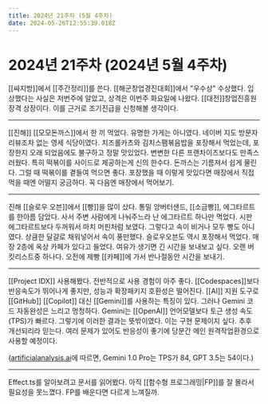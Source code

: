 ```yaml
---
title: 2024년 21주차 (5월 4주차)
date: 2024-05-26T12:55:39.018Z
---
```


# 2024년 21주차 (2024년 5월 4주차)

[[싸지방]]에서 [[주간정리]]를 쓴다. [[해군창업경진대회]]에서 "우수상" 수상했다. 입상했다는 사실은 저번주에 알았고, 상격은 이번주 화요일에 나왔다. [[대전]]창업진흥원장격 상장이다. 이를 근거로 조기진급을 신청해볼 생각이다.

---

[[진해]] [[모모돈까스]]에서 한 끼 먹었다. 유명한 가게는 아니였다. 네이버 지도 방문자 리뷰조차 없는 영세 식당이였다. 치즈롤카츠와 김치스팸볶음밥을 포장해서 먹었는데, 포장한지 오래 되었음에도 불구하고 정말 맛있었다. 변변한 다른 프랜차이즈보다도 만족스러웠다. 특히 떡볶이를 사이드로 제공하는게 신의 한수다. 돈까스는 기름져서 쉽게 물린다. 그럴 때 떡볶이를 곁들여 먹으면 좋다. 포장했을 때 이렇게 맛있다면 매장에서 직접 먹을 때엔 어떨지 궁금하다. 꼭 다음엔 매장에서 먹어보기.

---

진해 [[슬로우 오븐]]에서 [[빵]]을 많이 샀다. 통밀 앙버터샌드, [[소금빵]], 에그타르트를 한아름 담았다. 사서 주변 사람에게 나눠주느라 난 에그타르트 하나만 먹었다. 시판 에그타르트보다 두꺼워서 마치 머핀처럼 보였다. 그렇다고 속이 비거나 모두 빵도 아니였다. 상큼한 달걀로 채워넣어서 속이 풍만했다. 슬로우오븐도 역시 포장해서 먹었다. 매장 2층에 옥상 카페가 있다고 들었다. 여유가 생기면 긴 시간을 보내보고 싶다. 오랜 버킷리스트중 하나다. 오전에 제빵 [[카페]]에 가서 반나절동안 시간을 보내기.

---

[[Project IDX]] 사용해봤다. 전반적으로 사용 경험이 아주 좋다. [[Codespaces]]보다 반응속도가 뛰어나게 좋지만, 성능과 확장패키지 호환성은 떨어진다. [[AI]] 지원 도구로 [[GitHub]] [[Copilot]] 대신 [[Gemini]]를 사용하는 특징이 있다. 그러나 Gemini 코드 자동완성은 느리고 멍청하다. Gemini는 [[OpenAI]] 언어모델보다 토근 생성 속도(TPS)가 빠르다. 그렇기에 이러한 결과는 뜻밖이였다. 이는 구현 문제이지 싶다. 추후 개선되리라 믿는다. 여러 문제가 있어도 반응성이 좋기에 당분간 메인 원격작업환경으로 사용할 예정이다.

([artificialanalysis.ai](https://artificialanalysis.ai/models/gemini-pro)에 따르면, Gemini 1.0 Pro는 TPS가 84, GPT 3.5는 54이다.)

---

Effect.ts를 알아보려고 문서를 읽어봤다. 아직 [[함수형 프로그래밍|FP]]를 잘 몰라서 필요성을 못느꼈다. FP를 배운다면 다르게 느껴질까.
